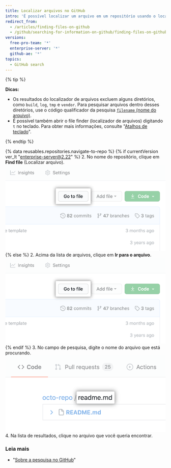 ```yaml
---
title: Localizar arquivos no GitHub
intro: 'É possível localizar um arquivo em um repositório usando o localizador de arquivos. Para pesquisar um arquivo em repositórios múltiplos no {% data variables.product.product_name %}, use o [código qualificador da pesquisa `filename` (nome do arquivo)](/articles/searching-code#search-by-filename).'
redirect_from:
  - /articles/finding-files-on-github
  - /github/searching-for-information-on-github/finding-files-on-github
versions:
  free-pro-team: '*'
  enterprise-server: '*'
  github-ae: '*'
topics:
  - GitHub search
---
```


{% tip %}

**Dicas:**

- Os resultados do localizador de arquivos excluem alguns diretórios, como `build`, `log`, `tmp` e `vendor`. Para pesquisar arquivos dentro desses diretórios, use o código qualificador da pesquisa [`filename` (nome do arquivo)](/articles/searching-code#search-by-filename).
- É possível também abrir o file finder (localizador de arquivos) digitando `t` no teclado. Para obter mais informações, consulte "[Atalhos de teclado](/articles/keyboard-shortcuts)".

{% endtip %}

{% data reusables.repositories.navigate-to-repo %}
{% if currentVersion ver_lt "enterprise-server@2.22" %}
2. No nome do repositório, clique em **Find file** (Localizar arquivo). ![Botão Find file (Localizar arquivo)](/assets/images/help/search/find-file-button.png)
{% else %}
2. Acima da lista de arquivos, clique em **Ir para o arquivo**. ![Botão Find file (Localizar arquivo)](/assets/images/help/search/find-file-button.png)
{% endif %}
3. No campo de pesquisa, digite o nome do arquivo que está procurando. ![Campo de pesquisa Find file (Localizar arquivo)](/assets/images/help/search/find-file-search-field.png)
4. Na lista de resultados, clique no arquivo que você queria encontrar.

### Leia mais

- "[Sobre a pesquisa no GitHub](/articles/about-searching-on-github)"
